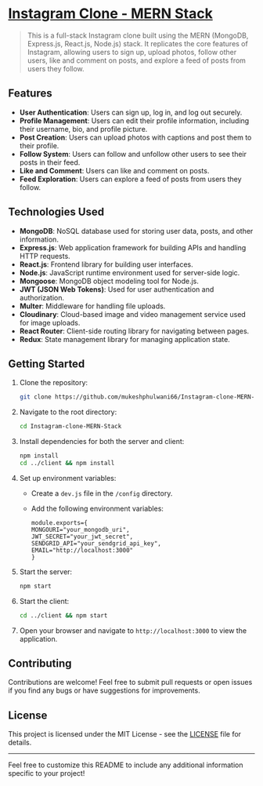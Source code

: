 # [Instagram Clone - MERN Stack](https://www.youtube.com/playlist?list=PLB97yPrFwo5g0FQr4rqImKa55F_aPiQWk)

> This is a full-stack Instagram clone built using the MERN (MongoDB, Express.js, React.js, Node.js) stack. It replicates the core features of Instagram, allowing users to sign up, upload photos, follow other users, like and comment on posts, and explore a feed of posts from users they follow.

## Features

- **User Authentication**: Users can sign up, log in, and log out securely.
- **Profile Management**: Users can edit their profile information, including their username, bio, and profile picture.
- **Post Creation**: Users can upload photos with captions and post them to their profile.
- **Follow System**: Users can follow and unfollow other users to see their posts in their feed.
- **Like and Comment**: Users can like and comment on posts.
- **Feed Exploration**: Users can explore a feed of posts from users they follow.

## Technologies Used

- **MongoDB**: NoSQL database used for storing user data, posts, and other information.
- **Express.js**: Web application framework for building APIs and handling HTTP requests.
- **React.js**: Frontend library for building user interfaces.
- **Node.js**: JavaScript runtime environment used for server-side logic.
- **Mongoose**: MongoDB object modeling tool for Node.js.
- **JWT (JSON Web Tokens)**: Used for user authentication and authorization.
- **Multer**: Middleware for handling file uploads.
- **Cloudinary**: Cloud-based image and video management service used for image uploads.
- **React Router**: Client-side routing library for navigating between pages.
- **Redux**: State management library for managing application state.

## Getting Started

1. Clone the repository:

   ```bash
   git clone https://github.com/mukeshphulwani66/Instagram-clone-MERN-Stack.git
   ```

2. Navigate to the root directory:

   ```bash
   cd Instagram-clone-MERN-Stack
   ```

3. Install dependencies for both the server and client:

   ```bash
   npm install
   cd ../client && npm install
   ```

4. Set up environment variables:

   - Create a `dev.js` file in the `/config` directory.
   - Add the following environment variables:

     ```
     module.exports={
     MONGOURI="your_mongodb_uri",
     JWT_SECRET="your_jwt_secret",
     SENDGRID_API="your_sendgrid_api_key",
     EMAIL="http://localhost:3000"
     }
     ```

5. Start the server:

   ```bash
   npm start
   ```

6. Start the client:

   ```bash
   cd ../client && npm start
   ```

7. Open your browser and navigate to `http://localhost:3000` to view the application.

## Contributing

Contributions are welcome! Feel free to submit pull requests or open issues if you find any bugs or have suggestions for improvements.

## License

This project is licensed under the MIT License - see the [LICENSE](LICENSE) file for details.

---

Feel free to customize this README to include any additional information specific to your project!
